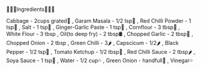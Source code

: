    👩🏻‍🍳Ingredients👩🏻‍🍳
   
Cabbage - 2cups grated🥬
, Garam Masala - 1/2 tsp🧂
, Red Chilli Powder - 1 tsp🧂
, Salt  - 1 tsp🧂
, Ginger-Garlic Paste - 1 tsp🧄
, Cornflour - 3 tbsp🌽
, White Flour - 3 tbsp
, Oil(to deep fry) - 2 tbsp🛢
, Chopped Garlic - 2 tbsp🧄
, Chopped Onion - 2 tbsp
, Green Chilli - 3🌶
, Capscicum - 1/2🌶
, Black Pepper - 1/2 tsp🧂
, Tomato Ketchup - 1/2 tbsp🍅
, Red Chilli Sauce - 2 tbsp🌶
, Soya Sauce - 1 tsp🧂
, Water - 1/2 cup💦
, Green Onion - handfull🧅
, Vinegar💦
